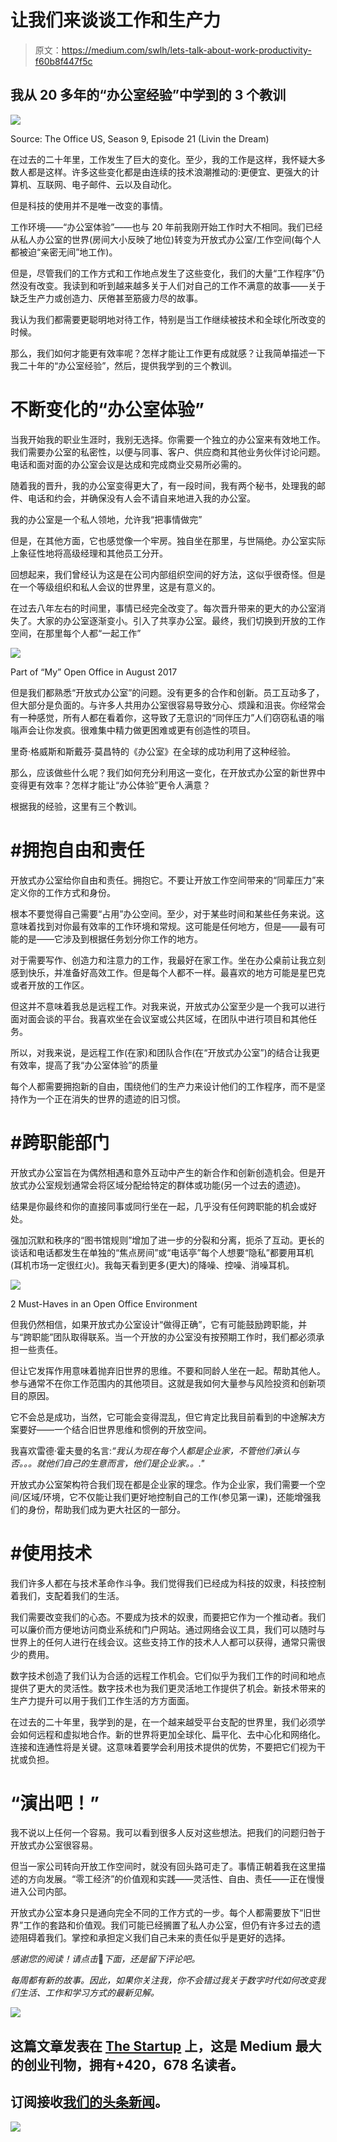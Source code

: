 # 让我们来谈谈工作和生产力

> 原文：<https://medium.com/swlh/lets-talk-about-work-productivity-f60b8f447f5c>

## 我从 20 多年的“办公室经验”中学到的 3 个教训

![](img/fdfbfe1de486e1d3da57309c572fb615.png)

Source: The Office US, Season 9, Episode 21 (Livin the Dream)

在过去的二十年里，工作发生了巨大的变化。至少，我的工作是这样，我怀疑大多数人都是这样。许多这些变化都是由连续的技术浪潮推动的:更便宜、更强大的计算机、互联网、电子邮件、云以及自动化。

但是科技的使用并不是唯一改变的事情。

工作环境——“办公室体验”——也与 20 年前我刚开始工作时大不相同。我们已经从私人办公室的世界(房间大小反映了地位)转变为开放式办公室/工作空间(每个人都被迫“亲密无间”地工作)。

但是，尽管我们的工作方式和工作地点发生了这些变化，我们的大量“工作程序”仍然没有改变。我读到和听到越来越多关于人们对自己的工作不满意的故事——关于缺乏生产力或创造力、厌倦甚至筋疲力尽的故事。

我认为我们都需要更聪明地对待工作，特别是当工作继续被技术和全球化所改变的时候。

那么，我们如何才能更有效率呢？怎样才能让工作更有成就感？让我简单描述一下我二十年的“办公室经验”，然后，提供我学到的三个教训。

# 不断变化的“办公室体验”

当我开始我的职业生涯时，我别无选择。你需要一个独立的办公室来有效地工作。我们需要办公室的私密性，以便与同事、客户、供应商和其他业务伙伴讨论问题。电话和面对面的办公室会议是达成和完成商业交易所必需的。

随着我的晋升，我的办公室变得更大了，有一段时间，我有两个秘书，处理我的邮件、电话和约会，并确保没有人会不请自来地进入我的办公室。

我的办公室是一个私人领地，允许我“把事情做完”

但是，在其他方面，它也感觉像一个牢房。独自坐在那里，与世隔绝。办公室实际上象征性地将高级经理和其他员工分开。

回想起来，我们曾经认为这是在公司内部组织空间的好方法，这似乎很奇怪。但是在一个等级组织和私人会议的世界里，这是有意义的。

在过去八年左右的时间里，事情已经完全改变了。每次晋升带来的更大的办公室消失了。大家的办公室逐渐变小。引入了共享办公室。最终，我们切换到开放的工作空间，在那里每个人都“一起工作”

![](img/ff48e1e36cb1d184bcaa02067860b282.png)

Part of “My” Open Office in August 2017

但是我们都熟悉“开放式办公室”的问题。没有更多的合作和创新。员工互动多了，但大部分是负面的。与许多人共用办公室很容易导致分心、烦躁和沮丧。你经常会有一种感觉，所有人都在看着你，这导致了无意识的“同伴压力”人们窃窃私语的嗡嗡声会让你发疯。很难集中精力做更困难或更有创造性的项目。

里奇·格威斯和斯戴芬·莫昌特的《办公室》在全球的成功利用了这种经验。

那么，应该做些什么呢？我们如何充分利用这一变化，在开放式办公室的新世界中变得更有效率？怎样才能让“办公体验”更令人满意？

根据我的经验，这里有三个教训。

# #拥抱自由和责任

开放式办公室给你自由和责任。拥抱它。不要让开放工作空间带来的“同辈压力”来定义你的工作方式和身份。

根本不要觉得自己需要“占用”办公空间。至少，对于某些时间和某些任务来说。这意味着找到对你最有效率的工作环境和常规。这可能是任何地方，但是——最有可能的是——它涉及到根据任务划分你工作的地方。

对于需要写作、创造力和注意力的工作，我最好在家工作。坐在办公桌前让我立刻感到快乐，并准备好高效工作。但是每个人都不一样。最喜欢的地方可能是星巴克或者开放的工作区。

但这并不意味着我总是远程工作。对我来说，开放式办公室至少是一个我可以进行面对面会谈的平台。我喜欢坐在会议室或公共区域，在团队中进行项目和其他任务。

所以，对我来说，是远程工作(在家)和团队合作(在“开放式办公室”)的结合让我更有效率，提高了我“办公室体验”的质量

每个人都需要拥抱新的自由，围绕他们的生产力来设计他们的工作程序，而不是坚持作为一个正在消失的世界的遗迹的旧习惯。

# #跨职能部门

开放式办公室旨在为偶然相遇和意外互动中产生的新合作和创新创造机会。但是开放式办公室规划通常会将区域分配给特定的群体或功能(另一个过去的遗迹)。

结果是你最终和你的直接同事或同行坐在一起，几乎没有任何跨职能的机会或好处。

强加沉默和秩序的“图书馆规则”增加了进一步的分裂和分离，扼杀了互动。更长的谈话和电话都发生在单独的“焦点房间”或“电话亭”每个人想要“隐私”都要用耳机(耳机市场一定很红火)。我每天看到更多(更大)的降噪、控噪、消噪耳机。

![](img/bb064109e34763546fd084e75a848d63.png)

2 Must-Haves in an Open Office Environment

但我仍然相信，如果开放式办公室设计“做得正确”，它有可能鼓励跨职能，并与“跨职能”团队取得联系。当一个开放的办公室没有按预期工作时，我们都必须承担一些责任。

但让它发挥作用意味着抛弃旧世界的思维。不要和同龄人坐在一起。帮助其他人。参与通常不在你工作范围内的其他项目。这就是我如何大量参与风险投资和创新项目的原因。

它不会总是成功，当然，它可能会变得混乱，但它肯定比我目前看到的中途解决方案要好——一个结合旧世界思维和惯例的开放空间。

我喜欢雷德·霍夫曼的名言:*“我认为现在每个人都是企业家，不管他们承认与否。。。就他们自己的生意而言，他们是企业家。。."*

开放式办公室架构符合我们现在都是企业家的理念。作为企业家，我们需要一个空间/区域/环境，它不仅能让我们更好地控制自己的工作(参见第一课)，还能增强我们的身份，帮助我们成为更大社区的一部分。

# #使用技术

我们许多人都在与技术革命作斗争。我们觉得我们已经成为科技的奴隶，科技控制着我们，支配着我们的生活。

我们需要改变我们的心态。不要成为技术的奴隶，而要把它作为一个推动者。我们可以廉价而方便地访问商业系统和门户网站。通过网络会议工具，我们可以随时与世界上的任何人进行在线会议。这些支持工作的技术人人都可以获得，通常只需很少的费用。

数字技术创造了我们认为合适的远程工作机会。它们似乎为我们工作的时间和地点提供了更大的灵活性。数字技术也为我们更灵活地工作提供了机会。新技术带来的生产力提升可以用于我们工作生活的方方面面。

在过去的二十年里，我学到的是，在一个越来越受平台支配的世界里，我们必须学会如何远程和虚拟地合作。新的世界将更加全球化、扁平化、去中心化和网络化。连接和连通性将是关键。这意味着要学会利用技术提供的优势，不要把它们视为干扰或负担。

# “演出吧！”

我不说以上任何一个容易。我可以看到很多人反对这些想法。把我们的问题归咎于开放式办公室很容易。

但当一家公司转向开放工作空间时，就没有回头路可走了。事情正朝着我在这里描述的方向发展。“零工经济”的价值观和实践——灵活性、自由、责任——正在慢慢进入公司内部。

开放式办公室本身只是通向完全不同的工作方式的一步。每个人都需要放下“旧世界”工作的套路和价值观。我们可能已经搁置了私人办公室，但仍有许多过去的遗迹阻碍着我们。掌控和承担定义我们自己未来的责任似乎是更好的选择。

*感谢您的阅读！请点击*👏*下面，还是留下评论吧。*

*每周都有新的故事。因此，如果你关注我，你不会错过我关于数字时代如何改变我们生活、工作和学习方式的最新见解。*

[![](img/308a8d84fb9b2fab43d66c117fcc4bb4.png)](https://medium.com/swlh)

## 这篇文章发表在 [The Startup](https://medium.com/swlh) 上，这是 Medium 最大的创业刊物，拥有+420，678 名读者。

## 订阅接收[我们的头条新闻](http://growthsupply.com/the-startup-newsletter/)。

[![](img/b0164736ea17a63403e660de5dedf91a.png)](https://medium.com/swlh)